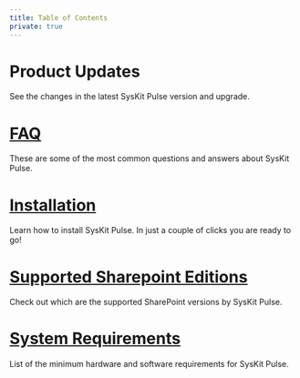 ```yaml
---
title: Table of Contents
private: true
---
```


# Product Updates
See the changes in the latest SysKit Pulse version and upgrade.

# [FAQ](faq.md)
These are some of the most common questions and answers about SysKit Pulse. 

# [Installation](installation.md)
Learn how to install SysKit Pulse. In just a couple of clicks you are ready to go!

# [Supported Sharepoint Editions](supported-sharepoint-editions.md)
Check out which are the supported SharePoint versions by SysKit Pulse.

# [System Requirements](system-requirements.md)
List of the minimum hardware and software requirements for SysKit Pulse.